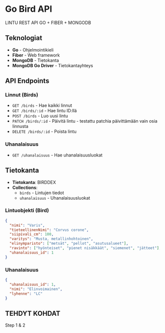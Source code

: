 # Go Bird API

LINTU REST API GO + FIBER + MONGODB

## Teknologiat

- **Go** - Ohjelmointikieli
- **Fiber** - Web framework
- **MongoDB** - Tietokanta
- **MongoDB Go Driver** - Tietokantayhteys

## API Endpoints

### Linnut (Birds)

- `GET /birds` - Hae kaikki linnut
- `GET /birds/:id` - Hae lintu ID:llä
- `POST /birds` - Luo uusi lintu
- `PATCH /birds/:id` - Päivitä lintu - testattu patchia päivittämään vain osia linnusta
- `DELETE /birds/:id` - Poista lintu

### Uhanalaisuus

- `GET /uhanalaisuus` - Hae uhanalaisuusluokat

## Tietokanta

- **Tietokanta**: BIRDDEX
- **Collections**:
  - `birds` - Lintujen tiedot
  - `uhanalaisuus` - Uhanalaisuusluokat

### Lintuobjekti (Bird)

```json
{
  "nimi": "Varis",
  "tieteellinenNimi": "Corvus corone",
  "siipivali_cm": 100,
  "varitys": "Musta, metallinhohtoinen",
  "elinymparisto": ["metsät", "pellot", "asutusalueet"],
  "ravinto": ["hyönteiset", "pienet nisäkkäät", "siemenet", "jätteet"],
  "uhanalaisuus_id": 1
}
```

### Uhanalaisuus

```json
{
  "uhanalaisuus_id": 1,
  "nimi": "Elinvoimainen",
  "lyhenne": "LC"
}
```

## TEHDYT KOHDAT

Step 1 & 2

